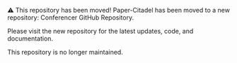 ⚠️ This repository has been moved!
Paper-Citadel has been moved to a new repository: Conferencer GitHub Repository.

Please visit the new repository for the latest updates, code, and documentation.

This repository is no longer maintained.
